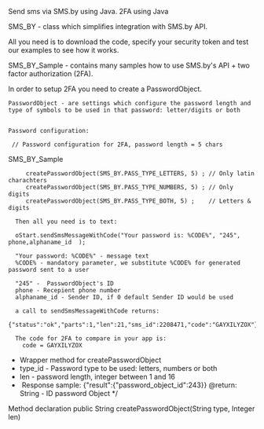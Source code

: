 
Send sms via SMS.by using Java. 2FA using Java


SMS_BY - class which simplifies integration with SMS.by API. 

All you need is to download the code, specify your security token and test our examples to see how it works. 

SMS_BY_Sample - contains many samples how to use  SMS.by's API + two factor authorization (2FA). 

In order to setup 2FA you need to create a PasswordObject. 


    PasswordObject - are settings which configure the password length and type of symbols to be used in that password: letter/digits or both


    Password configuration:

     // Password configuration for 2FA, password length = 5 chars 
SMS_BY_Sample

         createPasswordObject(SMS_BY.PASS_TYPE_LETTERS, 5) ; // Only latin charachters 
         createPasswordObject(SMS_BY.PASS_TYPE_NUMBERS, 5) ; // Only digits
         createPasswordObject(SMS_BY.PASS_TYPE_BOTH, 5) ;    // Letters & digits

      Then all you need is to text:

      oStart.sendSmsMessageWithCode("Your password is: %CODE%", "245", phone,alphaname_id  );

      "Your password: %CODE%" - message text
      %CODE% - mandatory parameter, we substitute %CODE% for generated password sent to a user 
    
      "245" -  PasswordObject's ID 
      phone - Recepient phone number
      alphaname_id - Sender ID, if 0 default Sender ID would be used

      a call to sendSmsMessageWithCode returns:
        {"status":"ok","parts":1,"len":21,"sms_id":2208471,"code":"GAYXILYZOX"}

      The code for 2FA to compare in your app is:
        code = GAYXILYZOX

   * Wrapper method for createPasswordObject
   * type_id - Password type to be used: letters, numbers or both
   * len - password length, integer between 1 and 16
   *  Response sample: {"result":{"password_object_id":243}}
      @return: String - ID password Object
   */
 
 Method declaration
 public String createPasswordObject(String type, Integer len)

